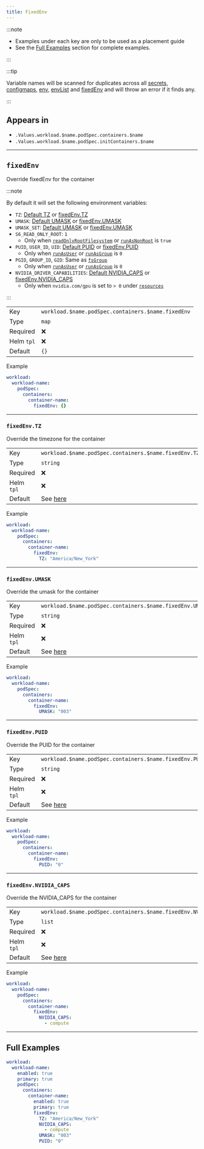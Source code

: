 ```yaml
---
title: FixedEnv
---
```


:::note

- Examples under each key are only to be used as a placement guide
- See the [Full Examples](/general/common/container/fixedenv#full-examples) section for complete examples.

:::

:::tip

Variable names will be scanned for duplicates across all
[secrets](/general/common/secret), [configmaps](/general/common/configmap),
[env](/general/common/container/env), [envList](/general/common/container/envlist) and [fixedEnv](/general/common/container/fixedenv)
and will throw an error if it finds any.

:::

## Appears in

- `.Values.workload.$name.podSpec.containers.$name`
- `.Values.workload.$name.podSpec.initContainers.$name`

---

## `fixedEnv`

Override fixedEnv for the container

:::note

By default it will set the following environment variables:

- `TZ`: [Default TZ](/general/common#tz) or [fixedEnv.TZ](/general/common/container/fixedenv#fixedenvtz)
- `UMASK`: [Default UMASK](/general/common/securitycontext#securitycontextcontainerumask) or [fixedEnv.UMASK](/general/common/container/fixedenv#fixedenvumask)
- `UMASK_SET`: [Default UMASK](/general/common/securitycontext#securitycontextcontainerumask) or [fixedEnv.UMASK](/general/common/container/fixedenv#fixedenvumask)
- `S6_READ_ONLY_ROOT`: `1`
  - Only when [`readOnlyRootFilesystem`](/general/common/container/securitycontext#securitycontextreadonlyrootfilesystem) or [`runAsNonRoot`](/general/common/container/securitycontext#securitycontextrunasnonroot) is `true`
- `PUID`, `USER_ID`, `UID`: [Default PUID](/general/common/securitycontext#securitycontextcontainerpuid) or [fixedEnv.PUID](/general/common/container/fixedenv#fixedenvpuid)
  - Only when [`runAsUser`](/general/common/securitycontext#securitycontextrunasuser) or [`runAsGroup`](/general/common/securitycontext#securitycontextcontainerrunasgroup) is `0`
- `PGID`, `GROUP_ID`, `GID`: Same as [`fsGroup`](/general/common/container/securitycontext#securitycontextpodfsgroup)
  - Only when [`runAsUser`](/general/common/securitycontext#securitycontextrunasuser) or [`runAsGroup`](/general/common/securitycontext#securitycontextcontainerrunasgroup) is `0`
- `NVIDIA_DRIVER_CAPABILITIES`: [Default NVIDIA_CAPS](/general/common/containeroptions#nvidia_caps) or [fixedEnv.NVIDIA_CAPS](/general/common/container/fixedenv#fixedenvnvidia_caps)
  - Only when `nvidia.com/gpu` is set to `> 0` under [`resources`](/general/common/container/resources)

:::

|            |                                                    |
| ---------- | -------------------------------------------------- |
| Key        | `workload.$name.podSpec.containers.$name.fixedEnv` |
| Type       | `map`                                              |
| Required   | ❌                                                 |
| Helm `tpl` | ❌                                                 |
| Default    | `{}`                                               |

Example

```yaml
workload:
  workload-name:
    podSpec:
      containers:
        container-name:
          fixedEnv: {}
```

---

### `fixedEnv.TZ`

Override the timezone for the container

|            |                                                       |
| ---------- | ----------------------------------------------------- |
| Key        | `workload.$name.podSpec.containers.$name.fixedEnv.TZ` |
| Type       | `string`                                              |
| Required   | ❌                                                    |
| Helm `tpl` | ❌                                                    |
| Default    | See [here](/general/common#tz)                        |

Example

```yaml
workload:
  workload-name:
    podSpec:
      containers:
        container-name:
          fixedEnv:
            TZ: "America/New_York"
```

---

### `fixedEnv.UMASK`

Override the umask for the container

|            |                                                                                     |
| ---------- | ----------------------------------------------------------------------------------- |
| Key        | `workload.$name.podSpec.containers.$name.fixedEnv.UMASK`                            |
| Type       | `string`                                                                            |
| Required   | ❌                                                                                  |
| Helm `tpl` | ❌                                                                                  |
| Default    | See [here](/general/common/container/securitycontext#securitycontextcontainerumask) |

Example

```yaml
workload:
  workload-name:
    podSpec:
      containers:
        container-name:
          fixedEnv:
            UMASK: "003"
```

---

### `fixedEnv.PUID`

Override the PUID for the container

|            |                                                                                    |
| ---------- | ---------------------------------------------------------------------------------- |
| Key        | `workload.$name.podSpec.containers.$name.fixedEnv.PUID`                            |
| Type       | `string`                                                                           |
| Required   | ❌                                                                                 |
| Helm `tpl` | ❌                                                                                 |
| Default    | See [here](/general/common/container/securitycontext#securitycontextcontainerpuid) |

Example

```yaml
workload:
  workload-name:
    podSpec:
      containers:
        container-name:
          fixedEnv:
            PUID: "0"
```

---

### `fixedEnv.NVIDIA_CAPS`

Override the NVIDIA_CAPS for the container

|            |                                                                |
| ---------- | -------------------------------------------------------------- |
| Key        | `workload.$name.podSpec.containers.$name.fixedEnv.NVIDIA_CAPS` |
| Type       | `list`                                                         |
| Required   | ❌                                                             |
| Helm `tpl` | ❌                                                             |
| Default    | See [here](/general/common/containeroptions#nvidia_caps)       |

Example

```yaml
workload:
  workload-name:
    podSpec:
      containers:
        container-name:
          fixedEnv:
            NVIDIA_CAPS:
              - compute
```

---

## Full Examples

```yaml
workload:
  workload-name:
    enabled: true
    primary: true
    podSpec:
      containers:
        container-name:
          enabled: true
          primary: true
          fixedEnv:
            TZ: "America/New_York"
            NVIDIA_CAPS:
              - compute
            UMASK: "003"
            PUID: "0"
```
